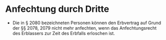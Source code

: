 # Anfechtung durch Dritte

- Die in § 2080 bezeichneten Personen können den Erbvertrag auf Grund der §§ 2078, 2079 nicht mehr anfechten, wenn das Anfechtungsrecht des Erblassers zur Zeit des Erbfalls erloschen ist.

